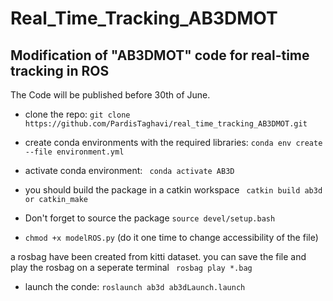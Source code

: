 # Real_Time_Tracking_AB3DMOT
Modification of "AB3DMOT" code for real-time tracking in ROS
----------------------------------------------------------------------
The Code will be published before 30th of June.



- clone the repo:
```git clone https://github.com/PardisTaghavi/real_time_tracking_AB3DMOT.git ```

- create conda environments with the required libraries:
```conda env create --file environment.yml```
- activate conda environment: ``` conda activate AB3D```
- you should build the package in a catkin workspace ``` catkin build ab3d or catkin_make```
- Don't forget to source the package ```source devel/setup.bash ```
- ```chmod +x modelROS.py``` (do it one time to change accessibility of the file)

a rosbag have been created from kitti dataset. you can save the file and play the rosbag on a seperate terminal 
``` rosbag play *.bag```

- launch the conde: ``` roslaunch ab3d ab3dLaunch.launch ```

